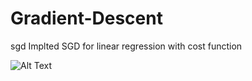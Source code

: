 # Gradient-Descent
sgd
Implted SGD for linear regression with cost function 



![Alt Text](https://github.com/bpoti001/Gradient-Descent/blob/master/math_f_1.PNG)
